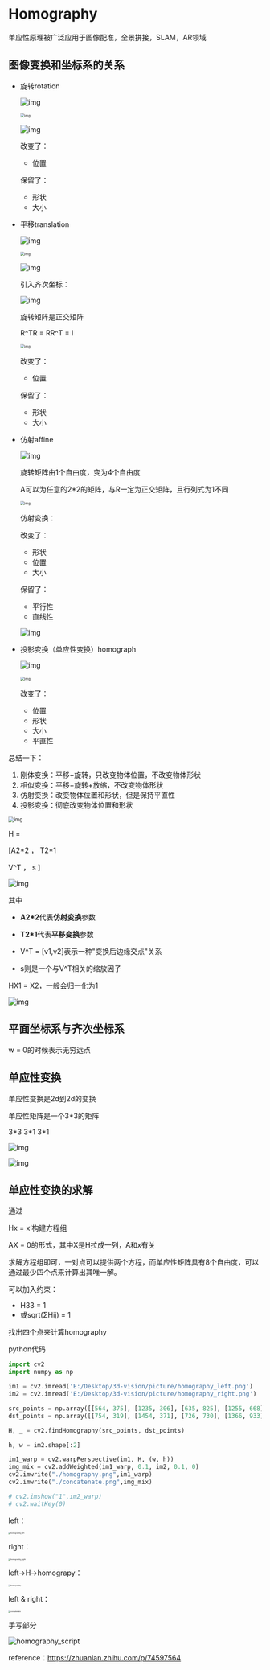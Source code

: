 # Homography

单应性原理被广泛应用于图像配准，全景拼接，SLAM，AR领域

## 图像变换和坐标系的关系

- 旋转rotation

  ![img](https://pic3.zhimg.com/80/v2-d7ae1b0b17c5889aed8f2d2f26995cca_720w.jpg)

  <img src="https://pic4.zhimg.com/80/v2-12ea7ce80faf4bd643040de97b9162b3_720w.jpg" alt="img" style="zoom:50%;" />

  ![img](https://pic4.zhimg.com/80/v2-6f692bcae7b21f2e218eb5a0340b9c47_720w.jpg)

  改变了：

  - 位置

  保留了：

  - 形状
  - 大小

  

  

- 平移translation

  ![img](https://pic4.zhimg.com/80/v2-71f3b237e19d7bb6f88b217408a07547_720w.jpg)

  <img src="https://pic2.zhimg.com/80/v2-a3645edc2ccbeefa5f3c8fd795262889_720w.jpg" alt="img" style="zoom:50%;" />

  ![img](https://pic1.zhimg.com/80/v2-70c24299b19575fdb91c3c7b0007af4c_720w.jpg)

  引入齐次坐标：

  ![img](https://pic4.zhimg.com/80/v2-3115dafb07613e89c36a1a34b220c083_720w.jpg)

  旋转矩阵是正交矩阵

  R^TR = RR^T = I

  <img src="https://pic2.zhimg.com/80/v2-654e0de7d66bebec4fd2435994a66b09_720w.jpg" alt="img" style="zoom:50%;" />

  改变了：

  - 位置

  保留了：

  - 形状
  - 大小

  



- 仿射affine

  ![img](https://pic1.zhimg.com/80/v2-4608508f42b3f013598a4bae5632a874_720w.jpg)

  旋转矩阵由1个自由度，变为4个自由度

  A可以为任意的2*2的矩阵，与R一定为正交矩阵，且行列式为1不同

  <img src="https://pic3.zhimg.com/80/v2-648a9b90ba8e0100b02d2acdef3b10a2_720w.jpg" alt="img" style="zoom:50%;" />

  仿射变换：

  改变了：

  - 形状
  - 位置
  - 大小

  保留了：

  - 平行性
  - 直线性

  

  ![img](https://pic2.zhimg.com/80/v2-1e174d6612e00f7ab85365788ae61d05_720w.jpg)

  

  

  

- 投影变换（单应性变换）homograph

  ![img](https://pic2.zhimg.com/80/v2-2ba1dab8ea5d717400bb9ef42219e749_720w.jpg)

  <img src="https://pic4.zhimg.com/80/v2-717559e850a3a981043e3a809c512073_720w.jpg" alt="img" style="zoom:50%;" />

  改变了：

  - 位置
  - 形状
  - 大小
  - 平直性



总结一下：

1. 刚体变换：平移+旋转，只改变物体位置，不改变物体形状
2. 相似变换：平移+旋转+放缩，不改变物体形状
3. 仿射变换：改变物体位置和形状，但是保持平直性
4. 投影变换：彻底改变物体位置和形状



<img src="https://pic3.zhimg.com/80/v2-8de7efe39d587b3957a193c8b1729f46_720w.jpg" alt="img" style="zoom:70%;" />



H = 

[A2*2 ，   T2\*1

V^T    ，      s   ]

![img](https://pic2.zhimg.com/80/v2-6b65de3bf3cabbe55a5e7d2b43018939_720w.jpg)



其中



- **A2*2**代表**仿射变换**参数

- **T2\*1**代表**平移变换**参数

- V^T = [v1,v2]表示一种"变换后边缘交点"关系
- s则是一个与V^T相关的缩放因子

HX1 = X2，一般会归一化为1

![img](https://pic3.zhimg.com/80/v2-f3e58c80ff64f93ec72c0f96ddb6c8fe_720w.jpg)





## 平面坐标系与齐次坐标系

w = 0的时候表示无穷远点



## 单应性变换

单应性变换是2d到2d的变换

单应性矩阵是一个3*3的矩阵

3*3   3\*1   3\*1

![img](https://pic3.zhimg.com/80/v2-75d5a3d1f42c58091aee60865e1984d6_720w.jpg)

![img](https://pic4.zhimg.com/80/v2-cfd8fd926ab531ee68a068d964eaf267_720w.jpg)







## 单应性变换的求解

通过

Hx = x‘构建方程组

AX = 0的形式，其中X是H拉成一列，A和x有关



求解方程组即可，一对点可以提供两个方程，而单应性矩阵具有8个自由度，可以通过最少四个点来计算出其唯一解。



可以加入约束：

- H33 = 1
- 或sqrt(ΣHij) = 1





找出四个点来计算homography

python代码

```python
import cv2
import numpy as np

im1 = cv2.imread('E:/Desktop/3d-vision/picture/homography_left.png')
im2 = cv2.imread('E:/Desktop/3d-vision/picture/homography_right.png')

src_points = np.array([[564, 375], [1235, 306], [635, 825], [1255, 668]])
dst_points = np.array([[754, 319], [1454, 371], [726, 730], [1366, 933]])

H, _ = cv2.findHomography(src_points, dst_points)

h, w = im2.shape[:2]

im1_warp = cv2.warpPerspective(im1, H, (w, h))
img_mix = cv2.addWeighted(im1_warp, 0.1, im2, 0.1, 0)
cv2.imwrite("./homography.png",im1_warp)
cv2.imwrite("./concatenate.png",img_mix)

# cv2.imshow("1",im2_warp)
# cv2.waitKey(0)
```

left：

<img src="..\picture\homography_left.png" alt="homography_left" style="zoom:25%;" />

right：

<img src="..\picture\homography_right.png" alt="homography_right" style="zoom:25%;" />

left->H->homograpy：

<img src="..\picture\homography.png" alt="homography" style="zoom:25%;" />



left & right：

<img src="..\picture\concatenate.png" alt="concatenate" style="zoom:25%;" />









手写部分

![homography_script](..\picture\homography_script.png)





























reference：https://zhuanlan.zhihu.com/p/74597564

